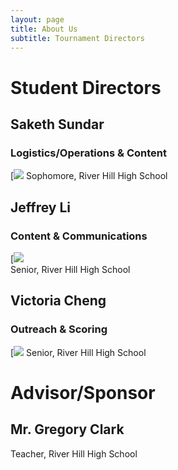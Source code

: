 ```yaml
---
layout: page
title: About Us
subtitle: Tournament Directors
---
```

# Student Directors
## Saketh Sundar
### Logistics/Operations & Content
[![](https://media.discordapp.net/attachments/799693210384859198/803435131167703090/saketh_1.jpg?width=636&height=670)
Sophomore, River Hill High School
## Jeffrey Li
### Content & Communications
[![](https://static.wixstatic.com/media/c871d3_ce93bbbd9b384a38bf28bdd2cfcaac67~mv2.png/v1/crop/x_139,y_0,w_664,h_664/fill/w_575,h_575,al_c,q_85,usm_0.66_1.00_0.01/jeff.webp)   
Senior, River Hill High School
## Victoria Cheng
### Outreach & Scoring
[![](https://media.discordapp.net/attachments/799693210384859198/803434982516195338/image0.jpg?width=670&height=670)
Senior, River Hill High School
# Advisor/Sponsor
## Mr. Gregory Clark
Teacher, River Hill High School
